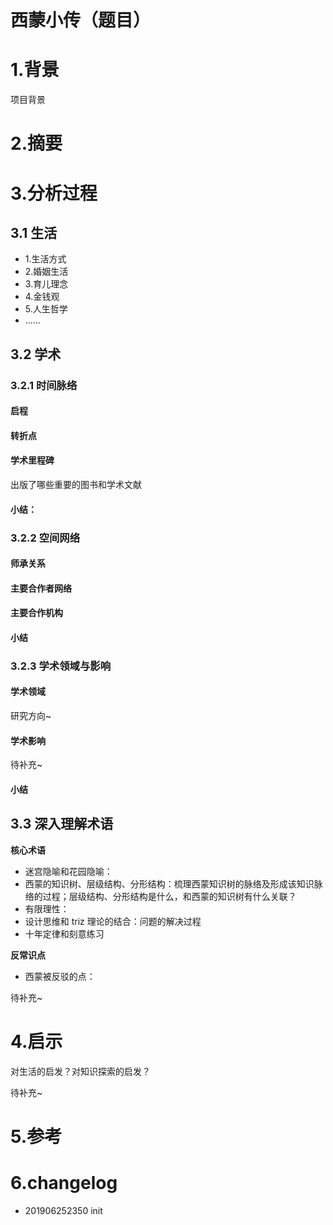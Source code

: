 # 西蒙小传（题目）


# 1.背景

项目背景

# 2.摘要


# 3.分析过程

## 3.1 生活

- 1.生活方式
- 2.婚姻生活
- 3.育儿理念
- 4.金钱观
- 5.人生哲学
- ......

## 3.2 学术

### 3.2.1 时间脉络

#### 启程

#### 转折点

#### 学术里程碑

出版了哪些重要的图书和学术文献

#### 小结：


### 3.2.2 空间网络
#### 师承关系

#### 主要合作者网络

#### 主要合作机构


#### 小结


### 3.2.3 学术领域与影响
#### 学术领域

研究方向~

#### 学术影响

待补充~

#### 小结

## 3.3 深入理解术语

**核心术语**

- 迷宫隐喻和花园隐喻：
- 西蒙的知识树、层级结构、分形结构：梳理西蒙知识树的脉络及形成该知识脉络的过程；层级结构、分形结构是什么，和西蒙的知识树有什么关联？
- 有限理性：
- 设计思维和 triz 理论的结合：问题的解决过程
- 十年定律和刻意练习

**反常识点**

- 西蒙被反驳的点：

待补充~


# 4.启示

对生活的启发？对知识探索的启发？

待补充~

# 5.参考

# 6.changelog

- 201906252350 init
